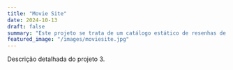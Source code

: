```yaml
---
title: "Movie Site"
date: 2024-10-13
draft: false
summary: "Este projeto se trata de um catálogo estático de resenhas de filmes."
featured_image: "/images/moviesite.jpg"
---
```


Descrição detalhada do projeto 3.